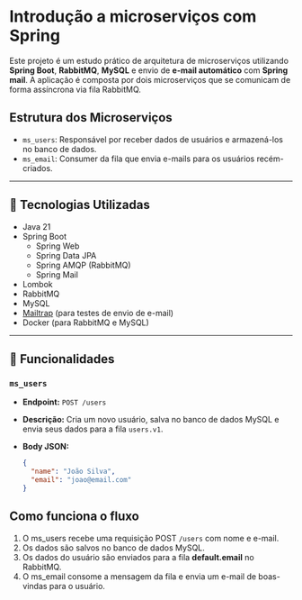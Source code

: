 # Introdução a microserviços com Spring

Este projeto é um estudo prático de arquitetura de microserviços utilizando **Spring Boot**, **RabbitMQ**, **MySQL** e envio de **e-mail automático** com **Spring mail**. A aplicação é composta por dois microserviços que se comunicam de forma assíncrona via fila RabbitMQ.

## Estrutura dos Microserviços

- `ms_users`: Responsável por receber dados de usuários e armazená-los no banco de dados.
- `ms_email`: Consumer da fila que envia e-mails para os usuários recém-criados.

---

## 🔧 Tecnologias Utilizadas

- Java 21
- Spring Boot
  - Spring Web
  - Spring Data JPA
  - Spring AMQP (RabbitMQ)
  - Spring Mail
- Lombok
- RabbitMQ
- MySQL
- [Mailtrap](https://mailtrap.io/) (para testes de envio de e-mail)
- Docker (para RabbitMQ e MySQL)


---

## 📌 Funcionalidades

### `ms_users`

- **Endpoint:** `POST /users`
- **Descrição:** Cria um novo usuário, salva no banco de dados MySQL e envia seus dados para a fila `users.v1`.

- **Body JSON:**
  ```json
  {
    "name": "João Silva",
    "email": "joao@email.com"
  }

## Como funciona o fluxo

1. O ms_users recebe uma requisição POST `/users` com nome e e-mail.
2. Os dados são salvos no banco de dados MySQL.
3. Os dados do usuário são enviados para a fila **default.email** no RabbitMQ.
4. O ms_email consome a mensagem da fila e envia um e-mail de boas-vindas para o usuário.
